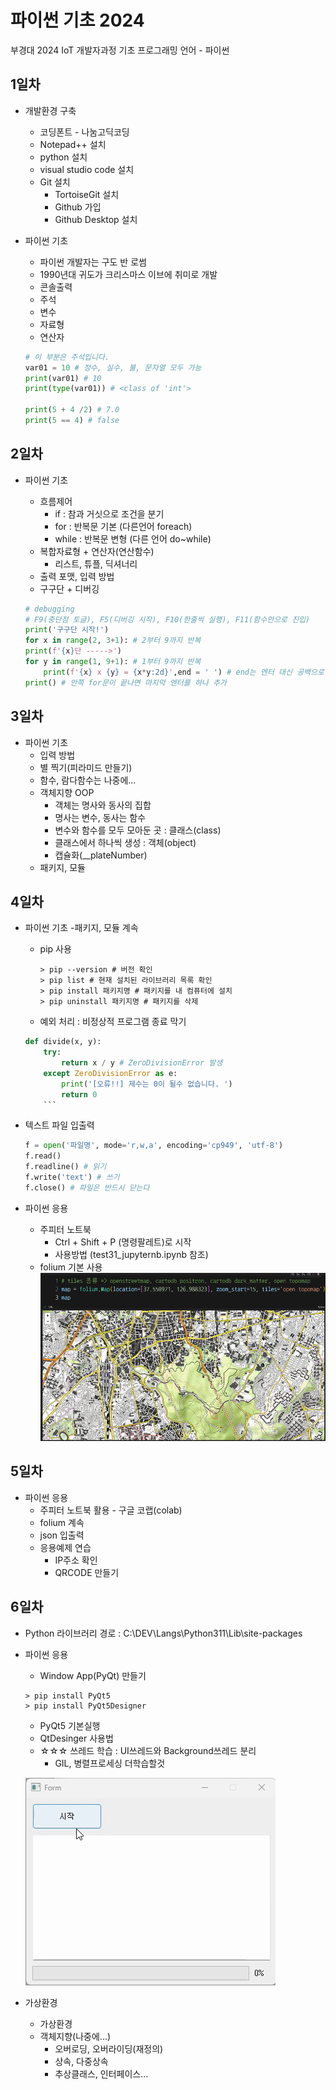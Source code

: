 # 파이썬 기초 2024
부경대 2024 IoT 개발자과정 기초 프로그래밍 언어 - 파이썬

## 1일차
- 개발환경 구축
    - 코딩폰트 - 나눔고딕코딩
    - Notepad++ 설치
    - python 설치
    - visual studio code 설치
    - Git 설치
        - TortoiseGit 설치
        - Github 가입
        - Github Desktop 설치

- 파이썬 기초
    - 파이썬 개발자는 구도 반 로썸
    - 1990년대 귀도가 크리스마스 이브에 취미로 개발
    - 콘솔출력
    - 주석
    - 변수
    - 자료형
    - 연산자

    ```python
    # 이 부분은 주석입니다.
    var01 = 10 # 정수, 실수, 불, 문자열 모두 가능
    print(var01) # 10
    print(type(var01)) # <class of 'int'>
    
    print(5 + 4 /2) # 7.0
    print(5 == 4) # false
    ```

## 2일차
- 파이썬 기초
    - 흐름제어
        - if : 참과 거싯으로 조건을 분기
        - for : 반복문 기본 (다른언어 foreach)
        - while : 반복문 변형 (다른 언어 do~while)
    - 복합자료형 + 연산자(연산함수)
        - 리스트, 튜플, 딕셔너리
    - 출력 포맷, 입력 방법   
    - 구구단 + 디버깅

    ```python
    # debugging
    # F9(중단점 토글), F5(디버깅 시작), F10(한줄씩 실행), F11(함수안으로 진입)
    print('구구단 시작!')
    for x in range(2, 3+1): # 2부터 9까지 반복
    print(f'{x}단 ----->')
    for y in range(1, 9+1): # 1부터 9까지 반복
        print(f'{x} x {y} = {x*y:2d}',end = ' ') # end는 엔터 대신 공백으로 변경
    print() # 안쪽 for문이 끝나면 마지막 엔터를 하나 추가
    ```

## 3일차
- 파이썬 기초
    - 입력 방법
    - 별 찍기(피라미드 만들기)
    - 함수, 람다함수는 나중에...
    - 객체지향 OOP
        - 객체는 명사와 동사의 집합
        - 명사는 변수, 동사는 함수
        - 변수와 함수를 모두 모아둔 곳 : 클래스(class)
        - 클래스에서 하나씩 생성 : 객체(object)
        - 캡슐화(__plateNumber)
    - 패키지, 모듈    


## 4일차
- 파이썬 기초
    -패키지, 모듈 계속
    - pip 사용

        ```shell
        > pip --version # 버전 확인
        > pip list # 현재 설치된 라이브러리 목록 확인
        > pip install 패키지명 # 패키지를 내 컴퓨터에 설치
        > pip uninstall 패키지명 # 패키지를 삭제
        ```
    - 예외 처리 : 비정상적 프로그램 종료 막기

    ```python
    def divide(x, y):
        try:
            return x / y # ZeroDivisionError 발생
        except ZeroDivisionError as e:
            print('[오류!!] 제수는 0이 될수 없습니다. ')
            return 0
        ```
- 텍스트 파일 입출력

    ```python
    f = open('파일명', mode='r,w,a', encoding='cp949', 'utf-8')
    f.read()
    f.readline() # 읽기
    f.write('text') # 쓰기
    f.close() # 파일은 반드시 닫는다
    ```
- 파이썬 응용
    - 주피터 노트북
        - Ctrl + Shift + P (명령팔레트)로 시작
        - 사용방법 (test31_jupyternb.ipynb 참조)
    - folium 기본 사용
    ![folium 사용법](https://raw.githubusercontent.com/HeoYongmin/basic-python-2024/main/images/python_001.png)

## 5일차
- 파이썬 응용
    - 주피터 노트북 활용 - 구글 코랩(colab)
    - folium 계속
    - json 입출력
    - 응용예제 연습
        - IP주소 확인
        - QRCODE 만들기

## 6일차
- Python 라이브러리 경로 : C:\DEV\Langs\Python311\Lib\site-packages
- 파이썬 응용
    - Window App(PyQt) 만들기

    ```shell
    > pip install PyQt5
    > pip install PyQt5Designer
    ```

    - PyQt5 기본실행
    - QtDesinger 사용법
    - ☆☆☆ 쓰레드 학습 : UI쓰레드와 Background쓰레드 분리
        - GIL, 병렬프로세싱 더학습할것 
   
    ![쓰레드예제 사용법](https://raw.githubusercontent.com/HeoYongmin/basic-python-2024/main/images/python_003.gif)



- 가상환경







    - 가상환경
    - 객체지향(나중에...)
        - 오버로딩, 오버라이딩(재정의)
        - 상속, 다중상속
        - 추상클래스, 인터페이스...